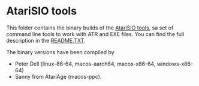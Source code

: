 # AtariSIO tools

This folder contains the binary builds of the [AtariSIO tools](https://github.com/HiassofT/AtariSIO), sa set of command line tools to work with ATR and EXE files. You can find the full description in the [README.TXT](README.TXT).

The binary versions have been compiled by
* Peter Dell (linux-86-64, macos-aarch64, macos-x86-64, windows-x86-64)
* Sanny from AtariAge (macos-ppc).

